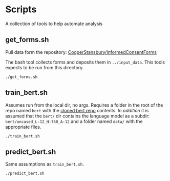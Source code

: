 # Scripts
A collection of tools to help automate analysis

## get_forms.sh

Pull data form the repository: [CooperStansbury/InformedConsentForms](https://github.com/CooperStansbury/InformedConsentForms)

The bash tool collects forms and deposits them in `../input_data`. This tools expects to be run from this directory.

```
./get_forms.sh
```

## train_bert.sh
Assumes run from the local dir, no args. Requires a folder in the root of the repo named `bert` with the [cloned bert repo](https://github.com/google-research/bert) contents. *In addition* it is assumed that the `bert/` dir contains the language model as a subdir: `bert/uncased_L-12_H-768_A-12` and a folder named `data/` with the appropriate files.

```
./train_bert.sh
```

## predict_bert.sh
Same assumptions as `train_bert.sh`.

```
./predict_bert.sh
```
